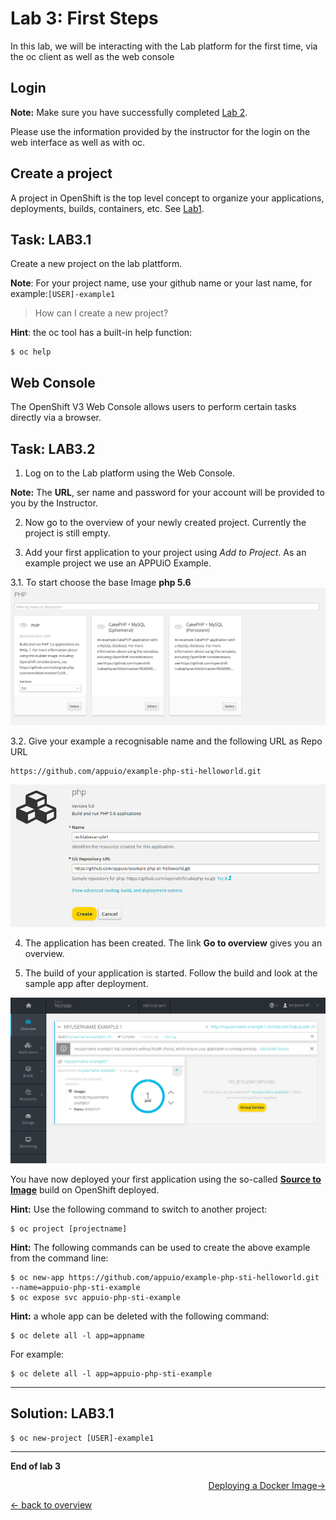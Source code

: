 # Lab 3: First Steps

In this lab, we will be interacting with the Lab platform for the first time, via the oc client as well as the web console

## Login

**Note:** Make sure you have successfully completed [Lab 2](02_cli.md).

Please use the information provided by the instructor for the login on the web interface as well as with oc.

## Create a project

A project in OpenShift is the top level concept to organize your applications, deployments, builds, containers, etc. See [Lab1](01_quicktour.md).


## Task: LAB3.1
Create a new project on the lab plattform.

**Note**: For your project name, use your github name or your last name, for example:`[USER]-example1`

> How can I create a new project?

**Hint**:  the oc tool has a built-in help function:
```
$ oc help
```

## Web Console

The OpenShift V3 Web Console allows users to perform certain tasks directly via a browser.

## Task: LAB3.2

1. Log on to the Lab platform using the Web Console.

  **Note:** The **URL**, ser name and password for your account will be provided to you by the Instructor.

2. Now go to the overview of your newly created project. Currently the project is still empty.

3. Add your first application to your project using *Add to Project*. As an example project we use an APPUiO Example.

  3.1. To start choose the base Image **php 5.6**
![php5.6](../images/lab_3_php5.6.png)

  3.2. Give your example a recognisable name and the following URL as Repo URL
  ```
  https://github.com/appuio/example-php-sti-helloworld.git
  ```
![php5.6](../images/lab_3_example1.png)

4. The application has been created. The link **Go to overview** gives you an overview.

5. The build of your application is started. Follow the build and look at the sample app after deployment.

![php5.6](../images/lab_3_example1-deployed.png)

You have now deployed your first application using the so-called **[Source to Image](https://docs.openshift.com/container-platform/3.5/architecture/core_concepts/builds_and_image_streams.html#source-build)** build on OpenShift deployed.

**Hint:** Use the following command to switch to another project:
```
$ oc project [projectname]
```

**Hint:** The following commands can be used to create the above example from the command line:
```
$ oc new-app https://github.com/appuio/example-php-sti-helloworld.git --name=appuio-php-sti-example
$ oc expose svc appuio-php-sti-example
```

**Hint:** a whole app can be deleted with the following command:

```
$ oc delete all -l app=appname
```

For example:

```
$ oc delete all -l app=appuio-php-sti-example
```

---

## Solution: LAB3.1

```
$ oc new-project [USER]-example1
```
---

**End of lab 3**

<p width="100px" align="right"><a href="04_deploy_dockerimage.md">Deploying a Docker Image→</a></p>

[← back to overview](../README.md)
